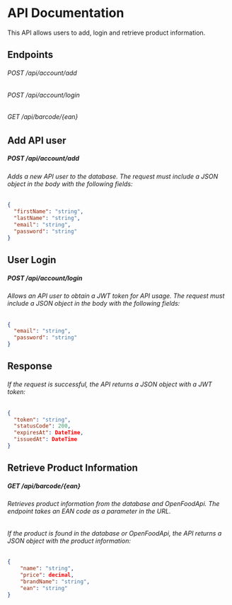 # API Documentation

This API allows users to add, login and retrieve product information.

## Endpoints

###### POST /api/account/add

###### POST /api/account/login

###### GET /api/barcode/{ean}

## Add API user

##### POST /api/account/add

###### Adds a new API user to the database. The request must include a JSON object in the body with the following fields:  
```json
{
  "firstName": "string",
  "lastName": "string",
  "email": "string",
  "password": "string"
}
```

## User Login

##### POST /api/account/login

###### Allows an API user to obtain a JWT token for API usage. The request must include a JSON object in the body with the following fields:

```json
{
  "email": "string",
  "password": "string"
}
```
## Response
###### If the request is successful, the API returns a JSON object with a JWT token:

```json
{
  "token": "string",
  "statusCode": 200,
  "expiresAt": DateTime,
  "issuedAt": DateTime
}
```

## Retrieve Product Information

##### GET /api/barcode/{ean}

###### Retrieves product information from the database and OpenFoodApi. The endpoint takes an EAN code as a parameter in the URL.  

###### If the product is found in the database or OpenFoodApi, the API returns a JSON object with the product information:

```json
{
    "name": "string",
    "price": decimal,
    "brandName": "string",
    "ean": "string"
}
```
